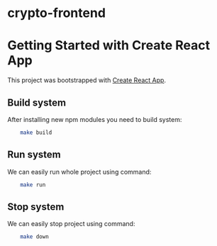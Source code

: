# crypto-frontend
# Getting Started with Create React App

This project was bootstrapped with [Create React App](https://github.com/facebook/create-react-app).

## Build system
After installing new npm modules you need to build system:

```bash
    make build
```

## Run system
We can easily run whole project using command:
```bash
    make run
```

## Stop system
We can easily stop project using command:
```bash
    make down
```
